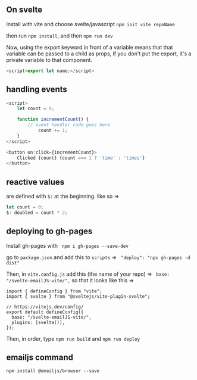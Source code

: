 ## On svelte

Install with vite and choose svelte/javascript
`npm init vite repoName`

then run `npm install`, and then `npm run dev`

Now, using the export keyword in front of a variable means that that variable can be passed to a child as props, if you don't put the export, it's a private variable to that component.

```javascript
<script>export let name;</script>
```

## handling events

```js
<script>
	let count = 0;

	function incrementCount() {
		// event handler code goes here
			count += 1;
	}
</script>

<button on:click={incrementCount}>
	Clicked {count} {count === 1 ? 'time' : 'times'}
</button>
```

## reactive values

are defined with `$:` at the beginning. like so =>

```js
let count = 0;
$: doubled = count * 2;
```

## deploying to gh-pages

Install gh-pages with ` npm i gh-pages --save-dev`

go to `package.json` and add this to `scripts` => ` "deploy": "npx gh-pages -d dist"`

Then, in `vite.config.js` add this (the name of your repo) => ` base: "/svelte-emailJS-vite/",` so that it looks like this =>

```
import { defineConfig } from "vite";
import { svelte } from "@sveltejs/vite-plugin-svelte";

// https://vitejs.dev/config/
export default defineConfig({
  base: "/svelte-emailJS-vite/",
  plugins: [svelte()],
});
```

Then, in order, type `npm run build` and `npm run deploy`

## emailjs command

`npm install @emailjs/browser --save `

